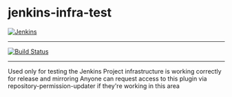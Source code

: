 # jenkins-infra-test

[![Jenkins](https://ci.jenkins.io/job/plugins/job/jenkins-infra-test-plugin/job/master/badge/icon)](https://ci.jenkins.io/job/plugins/job/jenkins-infra-test-plugin/job/master/)

***
[![Build Status](https://ci.jenkins.io/buildStatus/icon?job=Plugins/jenkins-infra-test-plugin/master)](https://ci.jenkins.io/buildStatus/icon?job=Plugins/jenkins-infra-test-plugin/master)
***


Used only for testing the Jenkins Project infrastructure is working correctly for release and mirroring
Anyone can request access to this plugin via repository-permission-updater if they're working in this area
